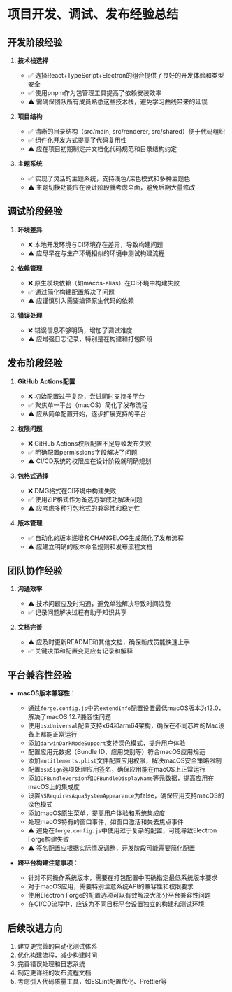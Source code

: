 # 项目开发、调试、发布经验总结

## 开发阶段经验

1. **技术栈选择**
   - ✅ 选择React+TypeScript+Electron的组合提供了良好的开发体验和类型安全
   - ✅ 使用pnpm作为包管理工具提高了依赖安装效率
   - ⚠️ 需确保团队所有成员熟悉这些技术栈，避免学习曲线带来的延误

2. **项目结构**
   - ✅ 清晰的目录结构（src/main, src/renderer, src/shared）便于代码组织
   - ✅ 组件化开发方式提高了代码复用性
   - ⚠️ 应在项目初期制定并文档化代码规范和目录结构约定

3. **主题系统**
   - ✅ 实现了灵活的主题系统，支持浅色/深色模式和多种主题色
   - ⚠️ 主题切换功能应在设计阶段就考虑全面，避免后期大量修改

## 调试阶段经验

1. **环境差异**
   - ❌ 本地开发环境与CI环境存在差异，导致构建问题
   - ⚠️ 应尽早在与生产环境相似的环境中测试构建流程

2. **依赖管理**
   - ❌ 原生模块依赖（如macos-alias）在CI环境中构建失败
   - ✅ 通过简化构建配置解决了问题
   - ⚠️ 应谨慎引入需要编译原生代码的依赖

3. **错误处理**
   - ❌ 错误信息不够明确，增加了调试难度
   - ⚠️ 应增强日志记录，特别是在构建和打包阶段

## 发布阶段经验

1. **GitHub Actions配置**
   - ❌ 初始配置过于复杂，尝试同时支持多平台
   - ✅ 聚焦单一平台（macOS）简化了发布流程
   - ⚠️ 应从简单配置开始，逐步扩展支持的平台

2. **权限问题**
   - ❌ GitHub Actions权限配置不足导致发布失败
   - ✅ 明确配置permissions字段解决了问题
   - ⚠️ CI/CD系统的权限应在设计阶段就明确规划

3. **包格式选择**
   - ❌ DMG格式在CI环境中构建失败
   - ✅ 使用ZIP格式作为备选方案成功解决问题
   - ⚠️ 应考虑多种打包格式的兼容性和稳定性

4. **版本管理**
   - ✅ 自动化的版本递增和CHANGELOG生成简化了发布流程
   - ⚠️ 应建立明确的版本命名规则和发布流程文档

## 团队协作经验

1. **沟通效率**
   - ⚠️ 技术问题应及时沟通，避免单独解决导致时间浪费
   - ✅ 记录问题解决过程有助于知识共享

2. **文档完善**
   - ⚠️ 应及时更新README和其他文档，确保新成员能快速上手
   - ✅ 关键决策和配置变更应有记录和解释

## 平台兼容性经验

- **macOS版本兼容性**：
  - 通过`forge.config.js`中的`extendInfo`配置设置最低macOS版本为12.0，解决了macOS 12.7兼容性问题
  - 使用`osxUniversal`配置支持x64和arm64架构，确保在不同芯片的Mac设备上都能正常运行
  - 添加`darwinDarkModeSupport`支持深色模式，提升用户体验
  - 配置应用元数据（Bundle ID、应用类别等）符合macOS应用规范
  - 添加`entitlements.plist`文件配置应用权限，解决macOS安全策略限制
  - 配置`osxSign`选项处理应用签名，确保应用能在macOS上正常运行
  - 添加`CFBundleVersion`和`CFBundleDisplayName`等元数据，提高应用在macOS上的集成度
  - 设置`NSRequiresAquaSystemAppearance`为false，确保应用支持macOS的深色模式
  - 添加macOS原生菜单，提高用户体验和系统集成度
  - 处理macOS特有的窗口事件，如窗口激活和失去焦点事件
  - ⚠️ 避免在`forge.config.js`中使用过于复杂的配置，可能导致Electron Forge构建失败
  - ⚠️ 签名配置应根据实际情况调整，开发阶段可能需要简化配置

- **跨平台构建注意事项**：
  - 针对不同操作系统版本，需要在打包配置中明确指定最低系统版本要求
  - 对于macOS应用，需要特别注意系统API的兼容性和权限要求
  - 使用Electron Forge的配置选项可以有效解决大部分平台兼容性问题
  - 在CI/CD流程中，应该为不同目标平台设置独立的构建和测试环境

## 后续改进方向

1. 建立更完善的自动化测试体系
2. 优化构建流程，减少构建时间
3. 完善错误处理和日志系统
4. 制定更详细的发布流程文档
5. 考虑引入代码质量工具，如ESLint配置优化、Prettier等